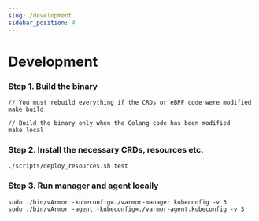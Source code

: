 ```yaml
---
slug: /development
sidebar_position: 4
---
```


# Development
### Step 1. Build the binary
```
// You must rebuild everything if the CRDs or eBPF code were modified
make build

// Build the binary only when the Golang code has been modified
make local
```

### Step 2. Install the necessary CRDs, resources etc.
```
./scripts/deploy_resources.sh test
```

### Step 3. Run manager and agent locally
```
sudo ./bin/vArmor -kubeconfig=./varmor-manager.kubeconfig -v 3
sudo ./bin/vArmor -agent -kubeconfig=./varmor-agent.kubeconfig -v 3
```

